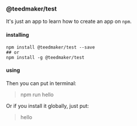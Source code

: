 ### @teedmaker/test

It's just an app to learn how to create an app on `npm`.

#### installing

````
npm install @teedmaker/test --save
## or
npm install -g @teedmaker/test
````

#### using

Then you can put in terminal:

> npm run hello

Or if you install it globally, just put:

> hello